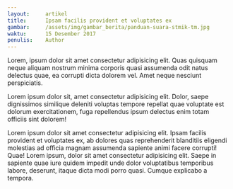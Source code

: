 ```yaml
---
layout:     artikel
title:      Ipsam facilis provident et voluptates ex
gambar:     /assets/img/gambar_berita/panduan-suara-stmik-tm.jpg
waktu:      15 Desember 2017
penulis:    Author
---
```


Lorem, ipsum dolor sit amet consectetur adipisicing elit. Quas quisquam neque aliquam nostrum minima corporis quasi assumenda odit natus delectus quae, ea corrupti dicta dolorem vel. Amet neque nesciunt perspiciatis.

Lorem ipsum dolor sit, amet consectetur adipisicing elit. Dolor, saepe dignissimos similique deleniti voluptas tempore repellat quae voluptate est dolorum exercitationem, fuga repellendus ipsum delectus enim totam officiis sint dolorem!

Lorem ipsum dolor sit amet consectetur adipisicing elit. Ipsam facilis provident et voluptates ex, ab dolores quas reprehenderit blanditiis eligendi molestias ad officia magnam assumenda sapiente animi facere corrupti! Quae!
Lorem ipsum, dolor sit amet consectetur adipisicing elit. Saepe in sapiente quae iure quidem impedit unde dolor voluptatibus temporibus labore, deserunt, itaque dicta modi porro quasi. Cumque explicabo a tempora.